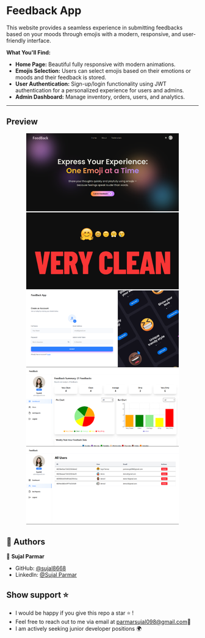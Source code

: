 
# Feedback App

 This website provides a seamless experience in submitting feedbacks based on your moods through emojis with a modern, responsive, and user-friendly interface.

**What You'll Find:**
- **Home Page:** Beautiful fully responsive with modern animations.
- **Emojis Selection:** Users can select emojis based on their emotions or moods and their feedback is stored.
- **User Authentication:** Sign-up/login functionality using JWT authentication for a personalized experience for users and admins.
- **Admin Dashboard:** Manage inventory, orders, users, and analytics.
---

## Preview
<p align="center">
<img src="./img/Screenshot (220).png" width="400">
<img src="./img/Screenshot (221).png" width="400">
<img src="./img/Screenshot (223).png" width="400">
<img src="./img/Screenshot (224).png" width="400">
<img src="./img/Screenshot (225).png" width="400">

</p>


## 👥 Authors 

👤 **Sujal Parmar**

- GitHub: [@sujal8668](https://github.com/sujal8668)
- LinkedIn: [@Sujal Parmar](https://www.linkedin.com/in/sujal-parmar-748204355/)


##  Show support ⭐️
- I would be happy if you give this repo a star ⭐️ !
- Feel free to reach out to me via email at [parmarsujal098@gmail.com](mailto:parmarsujal098@gmail.com)💌
- I am actively seeking junior developer positions 🌍
